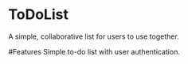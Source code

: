 # ToDoList
A simple, collaborative list for users to use together.

#Features
Simple to-do list with user authentication.
